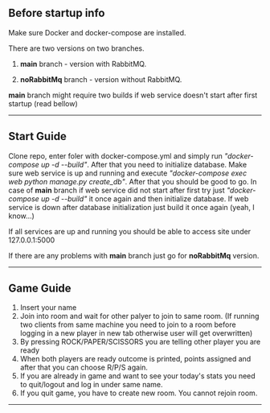 ## Before startup info

Make sure Docker and docker-compose are installed.

There are two versions on two branches.

1. **main** branch - version with RabbitMQ.

2. **noRabbitMq** branch - version without RabbitMQ.

**main** branch might require two builds if web service doesn't start after first startup (read bellow)

---

## Start Guide

Clone repo, enter foler with docker-compose.yml and simply run *"docker-compose up -d --build"*. After that you need to initialize database. Make sure web service is up and running and execute *"docker-compose exec web python manage.py create_db"*.
After that you should be good to go. In case of **main** branch if web service did not start after first try just *"docker-compose up -d --build"* it once again and then initialize database. If web service is down after database 
initialization just build it once again (yeah, I know...)

If all services are up and running you should be able to access site under 127.0.0.1:5000

If there are any problems with **main** branch just go for **noRabbitMq** version.

---

## Game Guide

1. Insert your name
2. Join into room and wait for other palyer to join to same room. (If running two clients from same machine you need to join to a room before logging in a new player in new tab otherwise user will get overwritten)
3. By pressing ROCK/PAPER/SCISSORS you are telling other player you are ready
4. When both players are ready outcome is printed, points assigned and after that you can choose R/P/S again.
5. If you are already in game and want to see your today's stats you need to quit/logout and log in under same name.
6. If you quit game, you have to create new room. You cannot rejoin room.


---